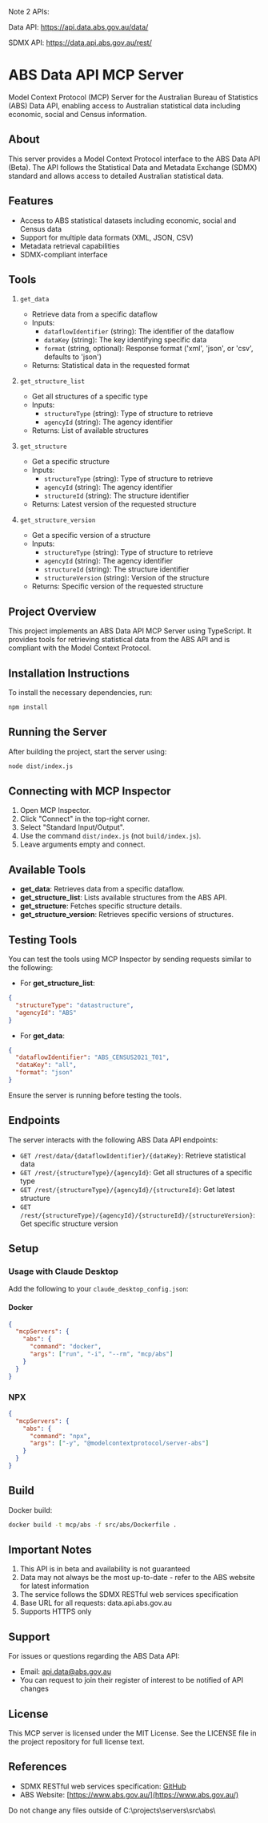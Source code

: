 Note 2 APIs:

Data API:
https://api.data.abs.gov.au/data/

SDMX API:
https://data.api.abs.gov.au/rest/

# ABS Data API MCP Server

Model Context Protocol (MCP) Server for the Australian Bureau of Statistics (ABS) Data API, enabling access to Australian statistical data including economic, social and Census information.

## About

This server provides a Model Context Protocol interface to the ABS Data API (Beta). The API follows the Statistical Data and Metadata Exchange (SDMX) standard and allows access to detailed Australian statistical data.

## Features

- Access to ABS statistical datasets including economic, social and Census data
- Support for multiple data formats (XML, JSON, CSV)
- Metadata retrieval capabilities
- SDMX-compliant interface

## Tools

1. `get_data`

   - Retrieve data from a specific dataflow
   - Inputs:
     - `dataflowIdentifier` (string): The identifier of the dataflow
     - `dataKey` (string): The key identifying specific data
     - `format` (string, optional): Response format ('xml', 'json', or 'csv', defaults to 'json')
   - Returns: Statistical data in the requested format

2. `get_structure_list`

   - Get all structures of a specific type
   - Inputs:
     - `structureType` (string): Type of structure to retrieve
     - `agencyId` (string): The agency identifier
   - Returns: List of available structures

3. `get_structure`

   - Get a specific structure
   - Inputs:
     - `structureType` (string): Type of structure to retrieve
     - `agencyId` (string): The agency identifier
     - `structureId` (string): The structure identifier
   - Returns: Latest version of the requested structure

4. `get_structure_version`
   - Get a specific version of a structure
   - Inputs:
     - `structureType` (string): Type of structure to retrieve
     - `agencyId` (string): The agency identifier
     - `structureId` (string): The structure identifier
     - `structureVersion` (string): Version of the structure
   - Returns: Specific version of the requested structure

## Project Overview

This project implements an ABS Data API MCP Server using TypeScript. It provides tools for retrieving statistical data from the ABS API and is compliant with the Model Context Protocol.

## Installation Instructions

To install the necessary dependencies, run:

```bash
npm install
```

## Running the Server

After building the project, start the server using:

```bash
node dist/index.js
```

## Connecting with MCP Inspector

1. Open MCP Inspector.
2. Click "Connect" in the top-right corner.
3. Select "Standard Input/Output".
4. Use the command `dist/index.js` (not `build/index.js`).
5. Leave arguments empty and connect.

## Available Tools

- **get_data**: Retrieves data from a specific dataflow.
- **get_structure_list**: Lists available structures from the ABS API.
- **get_structure**: Fetches specific structure details.
- **get_structure_version**: Retrieves specific versions of structures.

## Testing Tools

You can test the tools using MCP Inspector by sending requests similar to the following:

- For **get_structure_list**:

```json
{
  "structureType": "datastructure",
  "agencyId": "ABS"
}
```

- For **get_data**:

```json
{
  "dataflowIdentifier": "ABS_CENSUS2021_T01",
  "dataKey": "all",
  "format": "json"
}
```

Ensure the server is running before testing the tools.

## Endpoints

The server interacts with the following ABS Data API endpoints:

- `GET /rest/data/{dataflowIdentifier}/{dataKey}`: Retrieve statistical data
- `GET /rest/{structureType}/{agencyId}`: Get all structures of a specific type
- `GET /rest/{structureType}/{agencyId}/{structureId}`: Get latest structure
- `GET /rest/{structureType}/{agencyId}/{structureId}/{structureVersion}`: Get specific structure version

## Setup

### Usage with Claude Desktop

Add the following to your `claude_desktop_config.json`:

#### Docker

```json
{
  "mcpServers": {
    "abs": {
      "command": "docker",
      "args": ["run", "-i", "--rm", "mcp/abs"]
    }
  }
}
```

### NPX

```json
{
  "mcpServers": {
    "abs": {
      "command": "npx",
      "args": ["-y", "@modelcontextprotocol/server-abs"]
    }
  }
}
```

## Build

Docker build:

```bash
docker build -t mcp/abs -f src/abs/Dockerfile .
```

## Important Notes

1. This API is in beta and availability is not guaranteed
2. Data may not always be the most up-to-date - refer to the ABS website for latest information
3. The service follows the SDMX RESTful web services specification
4. Base URL for all requests: data.api.abs.gov.au
5. Supports HTTPS only

## Support

For issues or questions regarding the ABS Data API:

- Email: api.data@abs.gov.au
- You can request to join their register of interest to be notified of API changes

## License

This MCP server is licensed under the MIT License. See the LICENSE file in the project repository for full license text.

## References

- SDMX RESTful web services specification: [GitHub](https://github.com/sdmx-twg/sdmx-rest)
- ABS Website: [https://www.abs.gov.au/](https://www.abs.gov.au/)

Do not change any files outside of C:\projects\servers\src\abs\
